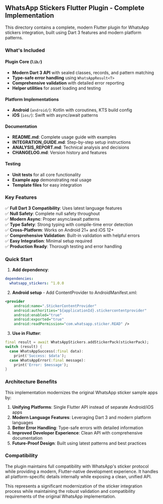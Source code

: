 ## WhatsApp Stickers Flutter Plugin - Complete Implementation

This directory contains a complete, modern Flutter plugin for WhatsApp stickers integration, built using Dart 3 features and modern platform patterns.

### What's Included

#### Plugin Core (`lib/`)
- **Modern Dart 3 API** with sealed classes, records, and pattern matching
- **Type-safe error handling** using `WhatsAppResult<T>`
- **Comprehensive validation** with detailed error reporting
- **Helper utilities** for asset loading and testing

#### Platform Implementations
- **Android** (`android/`): Kotlin with coroutines, KTS build config
- **iOS** (`ios/`): Swift with async/await patterns

#### Documentation
- **README.md**: Complete usage guide with examples
- **INTEGRATION_GUIDE.md**: Step-by-step setup instructions
- **ANALYSIS_REPORT.md**: Technical analysis and decisions
- **CHANGELOG.md**: Version history and features

#### Testing
- **Unit tests** for all core functionality
- **Example app** demonstrating real usage
- **Template files** for easy integration

### Key Features

✅ **Full Dart 3 Compatibility**: Uses latest language features  
✅ **Null Safety**: Complete null safety throughout  
✅ **Modern Async**: Proper async/await patterns  
✅ **Type Safety**: Strong typing with compile-time error detection  
✅ **Cross-Platform**: Works on Android 21+ and iOS 12+  
✅ **Comprehensive Validation**: Built-in validation with helpful errors  
✅ **Easy Integration**: Minimal setup required  
✅ **Production Ready**: Thorough testing and error handling  

### Quick Start

1. **Add dependency**:
```yaml
dependencies:
  whatsapp_stickers: ^1.0.0
```

2. **Android setup** - Add ContentProvider to AndroidManifest.xml:
```xml
<provider
    android:name=".StickerContentProvider"
    android:authorities="${applicationId}.stickercontentprovider"
    android:enabled="true"
    android:exported="true"
    android:readPermission="com.whatsapp.sticker.READ" />
```

3. **Use in Flutter**:
```dart
final result = await WhatsAppStickers.addStickerPack(stickerPack);
switch (result) {
  case WhatsAppSuccess(:final data):
    print('Success: $data');
  case WhatsAppError(:final message):
    print('Error: $message');
}
```

### Architecture Benefits

This implementation modernizes the original WhatsApp sticker sample apps by:

1. **Unifying Platforms**: Single Flutter API instead of separate Android/iOS apps
2. **Modern Language Features**: Leveraging Dart 3 and modern platform languages
3. **Better Error Handling**: Type-safe errors with detailed information
4. **Improved Developer Experience**: Clean API with comprehensive documentation
5. **Future-Proof Design**: Built using latest patterns and best practices

### Compatibility

The plugin maintains full compatibility with WhatsApp's sticker protocol while providing a modern, Flutter-native development experience. It handles all platform-specific details internally while exposing a clean, unified API.

This represents a significant modernization of the sticker integration process while maintaining the robust validation and compatibility requirements of the original WhatsApp implementation.